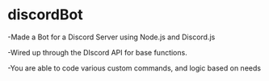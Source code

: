 # discordBot

-Made a Bot for a Discord Server using Node.js and Discord.js

-Wired up through the DIscord API for base functions.

-You are able to code various custom commands, and logic based on needs
